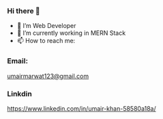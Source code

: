 ### Hi there 👋

- 🔭 I’m Web Developer
- 🌱 I’m currently working  in MERN Stack
- 📫 How to reach me:
 ### Email:
 umairmarwat123@gmail.com 
 ### Linkdin
 https://www.linkedin.com/in/umair-khan-58580a18a/

